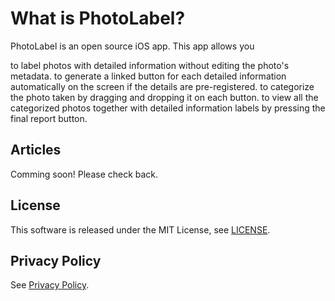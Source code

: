 # What is PhotoLabel?

PhotoLabel is an open source iOS app.
This app allows you

to label photos with detailed information without editing the photo's metadata. 
to generate a linked button for each detailed information automatically on the screen if the details are pre-registered.
to categorize the photo taken by dragging and dropping it on each button. 
to view all the categorized photos together with detailed information labels by pressing the final report button.
## Articles

Comming soon! Please check back.

## License

This software is released under the MIT License, see [LICENSE](./LICENSE).

## Privacy Policy

See [Privacy Policy](./docs/PrivacyPolicy/ja.md).
